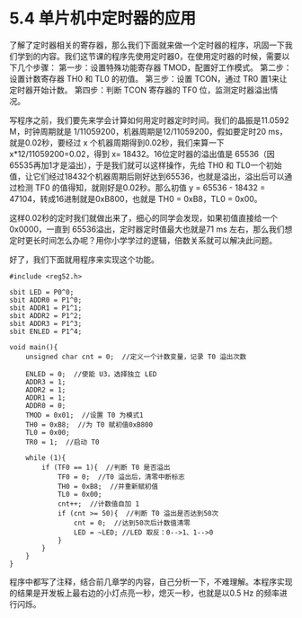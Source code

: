 # 5.4 单片机中定时器的应用

了解了定时器相关的寄存器，那么我们下面就来做一个定时器的程序，巩固一下我们学到的内容。我们这节课的程序先使用定时器0，在使用定时器的时候，需要以下几个步骤：
第一步：设置特殊功能寄存器 TMOD，配置好工作模式。
第二步：设置计数寄存器 TH0 和 TL0 的初值。
第三步：设置 TCON，通过 TR0 置1来让定时器开始计数。
第四步：判断 TCON 寄存器的 TF0 位，监测定时器溢出情况。

写程序之前，我们要先来学会计算如何用定时器定时时间。我们的晶振是11.0592 M，时钟周期就是 1/11059200，机器周期是12/11059200，假如要定时20 ms，就是0.02秒，要经过 x 个机器周期得到0.02秒，我们来算一下 x*12/11059200=0.02，得到 x= 18432。16位定时器的溢出值是 65536（因65535再加1才是溢出），于是我们就可以这样操作，先给 TH0 和 TL0一个初始值，让它们经过18432个机器周期后刚好达到65536，也就是溢出，溢出后可以通过检测 TF0 的值得知，就刚好是0.02秒。那么初值 y = 65536 - 18432 = 47104，转成16进制就是0xB800，也就是 TH0 = 0xB8，TL0 = 0x00。

这样0.02秒的定时我们就做出来了，细心的同学会发现，如果初值直接给一个0x0000，一直到 65536溢出，定时器定时值最大也就是71 ms 左右，那么我们想定时更长时间怎么办呢？用你小学学过的逻辑，倍数关系就可以解决此问题。

好了，我们下面就用程序来实现这个功能。

```
#include <reg52.h>

sbit LED = P0^0;
sbit ADDR0 = P1^0;
sbit ADDR1 = P1^1;
sbit ADDR2 = P1^2;
sbit ADDR3 = P1^3;
sbit ENLED = P1^4;

void main(){
    unsigned char cnt = 0;  //定义一个计数变量，记录 T0 溢出次数
   
    ENLED = 0;  //使能 U3，选择独立 LED
    ADDR3 = 1;
    ADDR2 = 1;
    ADDR1 = 1;
    ADDR0 = 0;
    TMOD = 0x01;  //设置 T0 为模式1
    TH0 = 0xB8;  //为 T0 赋初值0xB800
    TL0 = 0x00;
    TR0 = 1;  //启动 T0

    while (1){
        if (TF0 == 1){  //判断 T0 是否溢出
            TF0 = 0;  //T0 溢出后，清零中断标志
            TH0 = 0xB8;  //并重新赋初值
            TL0 = 0x00;
            cnt++;  //计数值自加 1
            if (cnt >= 50){  //判断 T0 溢出是否达到50次
                cnt = 0;  //达到50次后计数值清零
                LED = ~LED; //LED 取反：0-->1、1-->0
            }
        }
    }
}
```

程序中都写了注释，结合前几章学的内容，自己分析一下，不难理解。本程序实现的结果是开发板上最右边的小灯点亮一秒，熄灭一秒，也就是以0.5 Hz 的频率进行闪烁。
